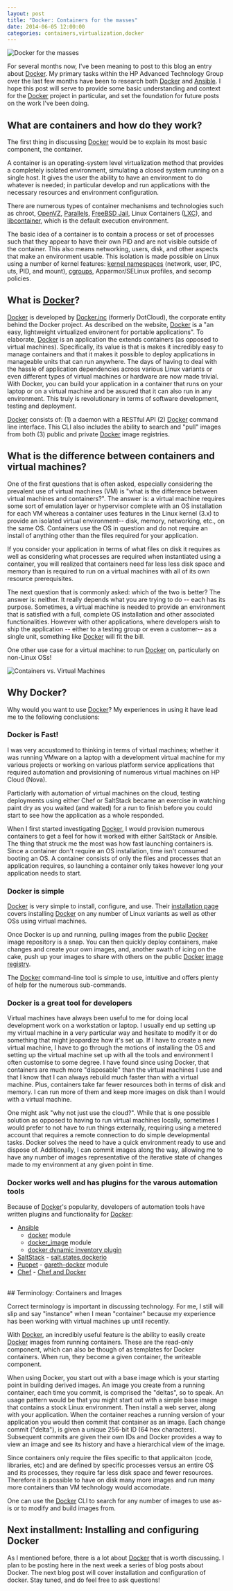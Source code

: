 ```yaml
---
layout: post
title: "Docker: Containers for the masses" 
date: 2014-06-05 12:00:00
categories: containers,virtualization,docker
---
```


![Docker for the masses](/assets/containers_for_the_masses.png)

For several months now, I've been meaning to post to this blog an entry about [Docker][Docker]. My primary tasks within the HP Advanced Technology Group over the last few months have been to research both [Docker][Docker] and [Ansible][Ansible]. I hope this post will serve to provide some basic understanding and context for the [Docker][Docker] project in particular, and set the foundation for future posts on the work I've been doing.


## What are containers and how do they work?

The first thing in discussing [Docker][Docker] would be to explain its most basic component, the container.

A container is an operating-system level virtualization method that provides a completely isolated environment, simulating a closed system running on a single host. It gives the user the ability to have an environment to do whatever is needed; in particular develop and run applications with the necessary resources and environment configuration.

There are numerous types of container mechanisms and technologies such as chroot, [OpenVZ][openvz], [Parallels][parallels], [FreeBSD Jail][freebsd_jail], Linux Containers ([LXC][lxc]), and [libcontainer][libcontainer], which is the default execution environment.

The basic idea of a container is to contain a process or set of processes such that they appear to have their own PID and are not visible outside of the container. This also means networking, users, disk, and other aspects that make an environment usable. This isolation is made possible on Linux using a number of kernel features: [kernel namespaces][kernel_features] (network, user, IPC, uts, PID, and mount), [cgroups][cgroups], Apparmor/SELinux profiles, and secomp policies.


## What is [Docker][Docker]?

[Docker][Docker] is developed by [Docker.inc][Docker.inc] (formerly DotCloud), the corporate entity behind the Docker project. As described on the website, [Docker][Docker] is a "an easy, lightweight virtualized environent for portable applications". To elaborate, [Docker][Docker] is an application the extends containers (as opposed to virtual machines). Specifically, its value is that is makes it incredibly easy to manage containers and that it makes it possible to deploy applications in manageable units that can run anywhere. The days of having to deal with the hassle of application dependencies across various Linux variants or even different types of virtual machines or hardware are now made trivial. With Docker, you can build your application in a container that runs on your laptop or on a virtual machine and be assured that it can also run in any environment. This truly is revolutionary in terms of software development, testing and deployment.

[Docker][Docker] consists of:
  (1) a daemon with a RESTful API 
  (2) [Docker][Docker] command line interface. This CLI also includes the ability to search and "pull" images from both
  (3) public and private [Docker][Docker] image registries.



## What is the difference between containers and virtual machines?

One of the first questions that is often asked, especially considering the prevalent use of virtual machines (VM) is "what is the difference between virtual machines and containers?". The answer is: a virtual machine requires some sort of emulation layer or hypervisor complete with an OS installation for each VM whereas a container uses features in the Linux kernel (3.x) to provide an isolated virtual environment-- disk, memory, networking, etc., on the same OS.  Containers use the OS in question and do not require an install of anything other than the files required for your application.

If you consider your application in terms of what files on disk it requires as well as considering what processes are required when instantiated using a container, you will realized that containers need far less less disk space and memory than is required to run on a virtual machines with all of its own resource prerequisites.

The next question that is commonly asked: which of the two is better? The answer is: neither. It really depends what you are trying to do -- each has its purpose. Sometimes, a virtual machine is needed to provide an environment that is satisfied with a full, complete OS installation and other associated functionalities.  However with other applications, where developers wish to ship the application -- either to a testing group or even a customer-- as a single unit, something like [Docker][Docker] will fit the bill.

One other use case for a virtual machine: to run [Docker][Docker] on, particularly on non-Linux OSs!


![Containers vs. Virtual Machines](/assets/container_vs_vm.jpg)


## Why Docker?

Why would you want to use [Docker][Docker]? My experiences in using it have lead me to the following conclusions:


### Docker is Fast!

I was very accustomed to thinking in terms of virtual machines; whether it was running VMware on a laptop with a development virtual machine for my various projects or working on various platform service applications that required automation and provisioning of numerous virtual machines on HP Cloud (Nova).

Particlarly with automation of virtual machines on the cloud, testing deployments using either Chef or SaltStack became an exercise in watching paint dry as you waited (and waited) for a run to finish before you could start to see how the application as a whole responded.

When I first started investigating [Docker][Docker], I would provision numerous containers to get a feel for how it worked with either SaltStack or Ansible. The thing that struck me the most was how fast launching containers is. Since a container don't require an OS installation, time isn't consumed booting an OS. A container consists of only the files and processes that an application requires, so launching a container only takes however long your application needs to start.


### Docker is simple

[Docker][Docker] is very simple to install, configure, and use. Their [installation page][docker_installation] covers installing [Docker][Docker] on any number of Linux variants as well as other OSs using virtual machines.

Once Docker is up and running, pulling images from the public [Docker][Docker] image repository is a snap.  You can then quickly deploy containers, make changes and create your own images, and, another swath of icing on the cake, push up your images to share with others on the public [Docker][Docker] [image registry][docker_image_registry].

The [Docker][Docker] command-line tool is simple to use, intuitive and offers plenty of help for the numerous sub-commands.

### Docker is a great tool for developers

Virtual machines have always been useful to me for doing local development work on a workstation or laptop. I usually end up setting up my virtual machine in a very particular way and hesitate to modify it or do something that might jeopardize how it's set up. If I have to create a new virtual machine, I have to go through the motions of installing the OS and setting up the virtual machine set up with all the tools and environment I often customise to some degree. I have found since using Docker, that containers are much more "disposable" than the virtual machines I use and that I know that I can always rebuild much faster than with a virtual machine. Plus, containers take far fewer resources both in terms of disk and memory. I can run more of them and keep more images on disk than I would with a virtual machine.

One might ask "why not just use the cloud?". While that is one possible solution as opposed to having to run virtual machines locally, sometimes I would prefer to not have to run things externally, requiring using a metered account that requires a remote connection to do simple developmental tasks. Docker solves the need to have a quick environment ready to use and dispose of.  Additionally, I can commit images along the way, allowing me to have any number of images representative of the iterative state of changes made to my environment at any given point in time.


### Docker works well and has plugins for the varous automation tools

Because of [Docker][Docker]'s popularity, developers of automation tools have written plugins and functionality for [Docker][Docker]:

- [Ansible][Ansible] 
  - [docker][docker_ansible] module
  - [docker_image][docker_image_ansible] module
  - [docker dynamic inventory plugin][docker_inventory_ansible] 
- [SaltStack][SaltStack] - [salt.states.dockerio][salt_states_dockerio]
- [Puppet][SaltStack] - [gareth-docker][gareth-docker] module
- [Chef][Chef] - [Chef and Docker][chef_docker]

<br />
## Terminology: Containers and Images

Correct terminology is important in discussing technology. For me, I still will slip and say "instance" when I mean "container" because my experience has been working with virtual machines up until recently.

With [Docker][Docker], an incredibly useful feature is the ability to easily create [Docker][Docker] images from running containers. These are the read-only component, which can also be though of as templates for Docker containers.  When run, they become a given container, the writeable component.

When using Docker, you start out with a base image which is your starting point in building derived images. An image you create from a running container, each time you commit, is comprised the "deltas", so to speak. An usage pattern would be that you might start out with a simple base image that contains a stock Linux environment. Then install a web server, along with your application. When the container reaches a running version of your application you would then commit that container as an image. Each change commit ("delta"), is given a unique 256-bit ID (64 hex characters). Subsequent commits are given their own IDs and Docker provides a way to view an image and see its history and have a hierarchical view of the image.

Since containers only require the files specific to that applicaiton (code, libraries, etc) and are defined by specific processes versus an entire OS and its processes, they require far less disk space and fewer resources.  Therefore it is possible to have on disk many more images and run many more containers than VM technology would accomodate.

One can use the [Docker][Docker] CLI to search for any number of images to use as-is or to modify and build images from.


## Next installment: Installing and configuring Docker

As I mentioned before, there is a lot about [Docker][Docker] that is worth discussing. I plan to be posting here in the next week a series of blog posts about Docker. The next blog post will cover installation and configuration of docker. Stay tuned, and do feel free to ask questions!


[Docker]: http://docker.io
[Docker.inc]: http://docker.com
[docker_signup]: https://www.docker.io/account/signup/
[docker_installation]: http://docs.docker.io/installation/#installation
[kernel_features]: http://www.kbartocha.com/tag/linux-kernel-namespaces/
[cgroups]: https://access.redhat.com/site/documentation/en-US/Red_Hat_Enterprise_Linux/6/html/Resource_Management_Guide/ch01.html
[libcontainer]: http://blog.docker.com/2014/03/docker-0-9-introducing-execution-drivers-and-libcontainer/
[lxc]: https://linuxcontainers.org/
[parallels]: http://www.parallels.com/
[openvz]: http://openvz.org/Main_Page
[freebsd_jail]: http://www.freebsd.org/doc/handbook/jails.html
[dockerfile]: http://docs.docker.io/reference/builder/
[docker_ansible]: http://docs.ansible.com/docker_module.html
[docker_image_ansible]: http://docs.ansible.com/docker_image_module.html
[docker_inventory_ansible]: https://github.com/ansible/ansible/blob/devel/plugins/inventory/docker.yml
[salt_states_dockerio]: http://docs.saltstack.com/en/latest/ref/states/all/salt.states.dockerio.html
[gareth-docker]: https://forge.puppetlabs.com/garethr/docker
[chef_docker]: http://www.getchef.com/blog/2014/04/23/chef-docker-automating-container-workflows/
[Ansible]: http://www.ansible.com/home
[SaltStack]: http://www.saltstack.com/
[Puppet]: http://puppetlabs.com/puppet/puppet-enterprise?gclid=CKvX14_85b4CFSgQ7AodhlMAwQ
[Chef]: http://www.getchef.com/chef/
[Solum]: https://wiki.openstack.org/wiki/Solum
[ansible_galaxy]: https://galaxy.ansible.com
[ansible_docker_presentation]: http://www.slideshare.net/PatrickGalbraith/docker-ansible-34909080
[nova_containers_openstack]: http://blog.docker.io/2013/06/openstack-docker-manage-linux-containers-with-nova/
[dockenstack]: https://index.docker.io/u/ewindisch/dockenstack/
[openstack_docker]: https://wiki.openstack.org/wiki/Docker
[openshift]: https://www.openshift.com/?sc_cid=70160000000UJArAAO&gclid=COfd-Oz-5b4CFcHm7AodS1gA7Q
[freebsd_jail]: http://www.freebsd.org/doc/handbook/jails.html 
[docker_image_registry]: https://registry.hub.docker.com/
